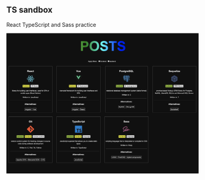 ## TS sandbox

React TypeScript and Sass practice

<img src="https://github.com/ewa-mi/TS-sandbox/blob/master/assets/posts.jpg" width="1200">
